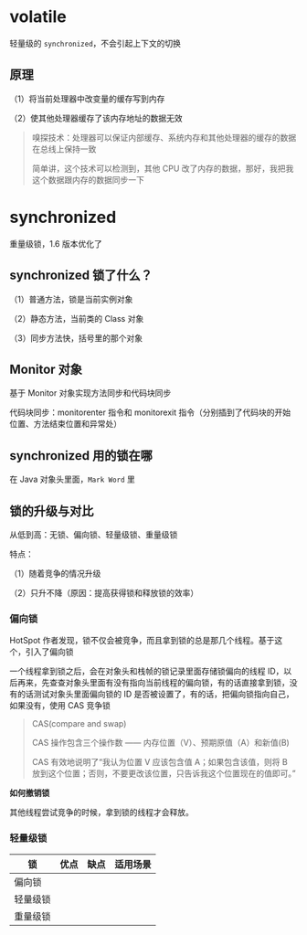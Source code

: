 # volatile

轻量级的 `synchronized`，不会引起上下文的切换

## 原理

（1）将当前处理器中改变量的缓存写到内存

（2）使其他处理器缓存了该内存地址的数据无效

> 嗅探技术：处理器可以保证内部缓存、系统内存和其他处理器的缓存的数据在总线上保持一致
>
> 简单讲，这个技术可以检测到，其他 CPU 改了内存的数据，那好，我把我这个数据跟内存的数据同步一下

# synchronized

重量级锁，1.6 版本优化了

## synchronized 锁了什么？

（1）普通方法，锁是当前实例对象

（2）静态方法，当前类的 Class 对象

（3）同步方法快，括号里的那个对象

## Monitor 对象

基于 Monitor 对象实现方法同步和代码块同步

代码块同步：monitorenter 指令和 monitorexit 指令（分别插到了代码块的开始位置、方法结束位置和异常处）

## synchronized 用的锁在哪

在 Java 对象头里面，`Mark Word` 里

## 锁的升级与对比

从低到高：无锁、偏向锁、轻量级锁、重量级锁

特点：

（1）随着竞争的情况升级

（2）只升不降（原因：提高获得锁和释放锁的效率）

### 偏向锁

HotSpot 作者发现，锁不仅会被竞争，而且拿到锁的总是那几个线程。基于这个，引入了偏向锁

一个线程拿到锁之后，会在对象头和栈帧的锁记录里面存储锁偏向的线程 ID，以后再来，先查查对象头里面有没有指向当前线程的偏向锁，有的话直接拿到锁，没有的话测试对象头里面偏向锁的 ID 是否被设置了，有的话，把偏向锁指向自己，如果没有，使用 CAS 竞争锁

> CAS(compare and swap)
>
> CAS 操作包含三个操作数 —— 内存位置（V）、预期原值（A）和新值(B)
>
> CAS 有效地说明了“我认为位置 V 应该包含值 A；如果包含该值，则将 B 放到这个位置；否则，不要更改该位置，只告诉我这个位置现在的值即可。”

**如何撤销锁**

其他线程尝试竞争的时候，拿到锁的线程才会释放。

### 轻量级锁





| 锁       | 优点 | 缺点 | 适用场景 |
| -------- | ---- | ---- | -------- |
| 偏向锁   |      |      |          |
| 轻量级锁 |      |      |          |
| 重量级锁 |      |      |          |

